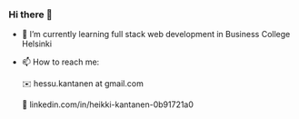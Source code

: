 ### Hi there 👋

- 🌱 I’m currently learning full stack web development in Business College Helsinki

- 📫 How to reach me: 

  ✉️ hessu.kantanen at gmail.com 
  
  🔗 linkedin.com/in/heikki-kantanen-0b91721a0

<!--
**HeikkiKantanen/HeikkiKantanen** is a ✨ _special_ ✨ repository because its `README.md` (this file) appears on your GitHub profile.

Here are some ideas to get you started:

- 🔭 I’m currently working on ...
- 👯 I’m looking to collaborate on ...
- 🤔 I’m looking for help with ...
- 💬 Ask me about ...
- 📫 How to reach me: ...
- 😄 Pronouns: ...
- ⚡ Fun fact: ...
-->
